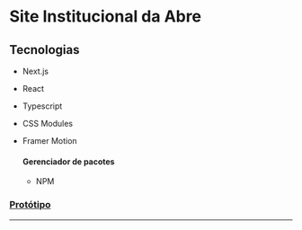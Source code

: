 # Site Institucional da Abre

## Tecnologias
- Next.js
- React
- Typescript
- CSS Modules
- Framer Motion

  #### Gerenciador de pacotes
  - NPM

  

### [Protótipo](https://www.figma.com/design/2t8YKdvwuivrvJpetgHMad/%5BProt%C3%B3tipos%5D-Site-Abre?node-id=38-1903&node-type=frame&t=PahCEYeAQQLNRKgK-0)
---
